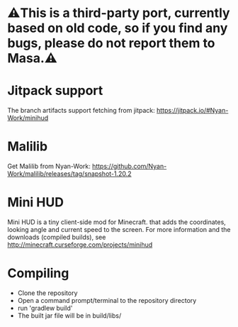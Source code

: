 # ⚠️This is a third-party port, currently based on old code, so if you find any bugs, please do not report them to Masa.⚠️

Jitpack support
===================
The branch artifacts support fetching from jitpack: https://jitpack.io/#Nyan-Work/minihud

Malilib
===================
Get Malilib from Nyan-Work: https://github.com/Nyan-Work/malilib/releases/tag/snapshot-1.20.2

Mini HUD
==============
Mini HUD is a tiny client-side mod for Minecraft. that adds the coordinates, looking angle and current speed to the screen.
For more information and the downloads (compiled builds), see http://minecraft.curseforge.com/projects/minihud

Compiling
=========
* Clone the repository
* Open a command prompt/terminal to the repository directory
* run 'gradlew build'
* The built jar file will be in build/libs/